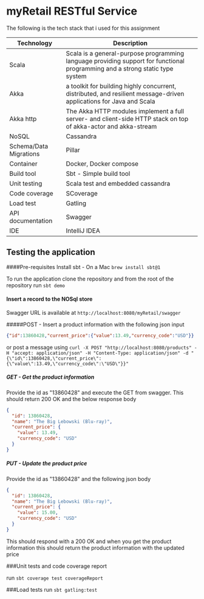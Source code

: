 # myRetail RESTful Service

The following is the tech stack that i used for this assignment


| Technology| Description|
| ---- |----|
| Scala          | Scala is a general-purpose programming language providing support for functional programming and a strong static type system|
| Akka         | a toolkit for building highly concurrent, distributed, and resilient message-driven applications for Java and Scala      |
| Akka http     | The Akka HTTP modules implement a full server- and client-side HTTP stack on top of akka-actor and akka-stream      |
| NoSQL   | Cassandra
| Schema/Data Migrations | Pillar
| Container  | Docker, Docker compose
| Build tool  | Sbt - Simple build tool
| Unit testing  | Scala test and embedded cassandra
| Code coverage | SCoverage
| Load test  | Gatling
| API documentation | Swagger
| IDE  | IntelliJ IDEA

## Testing the application

####Pre-requisites
Install sbt - On a Mac `brew install sbt@1`

To run the application clone the repository and from the root of the repository run
`sbt demo` 

#### Insert a record to the NOSql store

Swagger URL is available at `http://localhost:8080/myRetail/swagger
`

#####POST - Insert a product information with the following json input
```json
{"id":13860428,"current_price":{"value":13.49,"currency_code":"USD"}}
```
or post a message using ```curl -X POST "http://localhost:8080/products" -H "accept: application/json" -H "Content-Type: application/json" -d "{\"id\":13860428,\"current_price\":{\"value\":13.49,\"currency_code\":\"USD\"}}"```


##### GET - Get the product information
Provide the id as "13860428" and execute the GET from swagger. This should return 200 OK and the below response body
```json
{
  "id": 13860428,
  "name": "The Big Lebowski (Blu-ray)",
  "current_price": {
    "value": 13.49,
    "currency_code": "USD"
  }
}
```

##### PUT - Update the product price
Provide the id as "13860428" and the following json body
```json
{
  "id": 13860428,
  "name": "The Big Lebowski (Blu-ray)",
  "current_price": {
    "value": 15.00,
    "currency_code": "USD"
  }
}
```
This should respond with a 200 OK and when you get the product information this should return the product information with the updated price

###Unit tests and code coverage report

run `sbt coverage test coverageReport`

###Load tests
run `sbt gatling:test`




